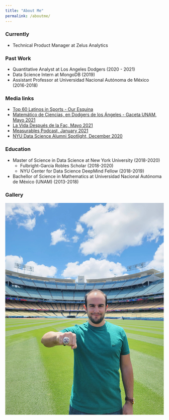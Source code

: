 ```yaml
---
title: "About Me"
permalink: /aboutme/
---
```


### Currently
- Technical Product Manager at Zelus Analytics


### Past Work

- Quantitative Analyst at Los Angeles Dodgers (2020 - 2021)
- Data Science Intern at MongoDB (2019)
- Assistant Professor at Universidad Nacional Autónoma de México (2016-2018)

### Media links

- [Top 60 Latinos in Sports - Our Esquina](https://ouresquina.com/2021/our-esquinas-top-60-latinos-in-sports/4/)
- [Matemático de Ciencias, en Dodgers de los Ángeles - Gaceta UNAM, Mayo 2021](https://www.gaceta.unam.mx/matematico-de-ciencias-en-dodgers-de-los-angeles/)
- [La Vida Después de la Fac, Mayo 2021](https://www.youtube.com/watch?v=NbLrm6Am4Xw)
- [Measurables Podcast, January 2021](https://twitter.com/MeasurablesPod/status/1349385507839553536)
- [NYU Data Science Alumni Spotlight, December 2020](https://nyudatascience.medium.com/data-and-baseball-a-cds-alums-experience-working-for-the-la-dodgers-33ebc142eed8)

### Education 

- Master of Science in Data Science at New York University (2018-2020)
  - Fulbright-García Robles Scholar (2018-2020)
  - NYU Center for Data Science DeepMind Fellow (2018-2019)
- Bachellor of Science in Mathematics at Universidad Nacional Autónoma de México (UNAM) (2013-2018)

### Gallery

<img src="/assets/images/EstebanRing.jpg" width="600">
